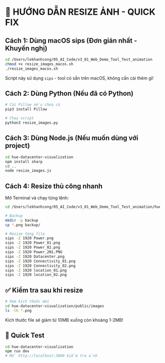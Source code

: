 # 🚀 HƯỚNG DẪN RESIZE ẢNH - QUICK FIX

## Cách 1: Dùng macOS sips (Đơn giản nhất - Khuyến nghị)

```bash
cd /Users/lekhanhcong/05_AI_Code/v3_01_Web_Demo_Tool_Test_animation
chmod +x resize_images_macos.sh
./resize_images_macos.sh
```

Script này sử dụng `sips` - tool có sẵn trên macOS, không cần cài thêm gì!

## Cách 2: Dùng Python (Nếu đã có Python)

```bash
# Cài Pillow nếu chưa có
pip3 install Pillow

# Chạy script
python3 resize_images.py
```

## Cách 3: Dùng Node.js (Nếu muốn dùng với project)

```bash
cd hue-datacenter-visualization
npm install sharp
cd ..
node resize_images.js
```

## Cách 4: Resize thủ công nhanh

Mở Terminal và chạy từng lệnh:

```bash
cd /Users/lekhanhcong/05_AI_Code/v3_01_Web_Demo_Tool_Test_animation/hue-datacenter-visualization/public/images

# Backup
mkdir -p backup
cp *.png backup/

# Resize từng file
sips -Z 1920 Power.png
sips -Z 1920 Power_01.png
sips -Z 1920 Power_02.png
sips -Z 1920 Power_2N1.PNG
sips -Z 1920 Datacenter.png
sips -Z 1920 Connectivity_01.png
sips -Z 1920 Connectivity_02.png
sips -Z 1920 location_01.png
sips -Z 1920 location_02.png
```

## ✅ Kiểm tra sau khi resize

```bash
# Xem kích thước mới
cd hue-datacenter-visualization/public/images
ls -lh *.png
```

Kích thước file sẽ giảm từ 10MB xuống còn khoảng 1-2MB!

## 🎯 Quick Test

```bash
cd hue-datacenter-visualization
npm run dev
# Mở http://localhost:3000 kiểm tra ảnh
```
